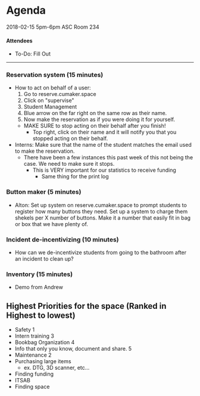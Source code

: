 # Agenda
2018-02-15
5pm-6pm
ASC Room 234

#### Attendees
- To-Do: Fill Out





-----
### Reservation system (15 minutes)
- How to act on behalf of a user:
  1. Go to reserve.cumaker.space
  2. Click on "supervise"
  3. Student Management
  4. Blue arrow on the far right on the same row as their name.
  5. Now make the reservation as if you were doing it for yourself.
    - MAKE SURE to stop acting on their behalf after you finish!
      - Top right, click on their name and it will notify you that you stopped acting on their behalf.
- Interns: Make sure that the name of the student matches the email used to make the reservation.
  - There have been a few instances this past week of this not being the case. We need to make sure it stops.
    - This is VERY important for our statistics to receive funding
      - Same thing for the print log

### Button maker (5 minutes)
- Alton: Set up system on reserve.cumaker.space to prompt students to register how many buttons they need. Set up a system to charge them shekels per X number of buttons. Make it a number that easily fit in bag or box that we have plenty of.

### Incident de-incentivizing (10 minutes)
- How can we de-incentivize students from going to the bathroom after an incident to clean up?


### Inventory (15 minutes)
- Demo from Andrew


## Highest Priorities for the space (Ranked in Highest to lowest)
- Safety 1
- Intern training 3
- Bookbag Organization 4
- Info that only you know, document and share. 5
- Maintenance 2
- Purchasing large items
  - ex. DTG, 3D scanner, etc...
- Finding funding
- ITSAB
- Finding space
